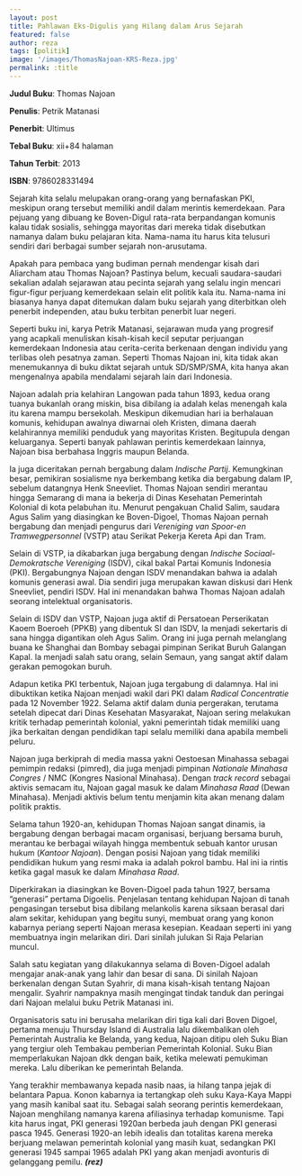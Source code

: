 ```yaml
---
layout: post
title: Pahlawan Eks-Digulis yang Hilang dalam Arus Sejarah
featured: false
author: reza
tags: [politik]
image: '/images/ThomasNajoan-KRS-Reza.jpg'
permalink: :title
---
```


**Judul Buku**: Thomas Najoan

**Penulis**: Petrik Matanasi

**Penerbit**: Ultimus

**Tebal Buku**: xii+84 halaman

**Tahun Terbit**: 2013

**ISBN**: 9786028331494

Sejarah kita selalu melupakan orang-orang yang bernafaskan PKI, meskipun orang tersebut memiliki andil dalam merintis kemerdekaan. Para pejuang yang dibuang ke Boven-Digul rata-rata berpandangan komunis kalau tidak sosialis, sehingga mayoritas dari mereka tidak disebutkan namanya dalam buku pelajaran kita. Nama-nama itu harus kita telusuri sendiri dari berbagai sumber sejarah non-arusutama.

Apakah para pembaca yang budiman pernah mendengar kisah dari Aliarcham atau Thomas Najoan? Pastinya belum, kecuali saudara-saudari sekalian adalah sejarawan atau pecinta sejarah yang selalu ingin mencari figur-figur perjuang kemerdekaan selain elit politik kala itu. Nama-nama ini biasanya hanya dapat ditemukan dalam buku sejarah yang diterbitkan oleh penerbit independen, atau buku terbitan penerbit luar negeri.

Seperti buku ini, karya Petrik Matanasi, sejarawan muda yang progresif yang acapkali menuliskan kisah-kisah kecil seputar perjuangan kemerdekaan Indonesia atau cerita-cerita berkenaan dengan individu yang terlibas oleh pesatnya zaman. Seperti Thomas Najoan ini, kita tidak akan menemukannya di buku diktat sejarah untuk SD/SMP/SMA, kita hanya akan mengenalnya apabila mendalami sejarah lain dari Indonesia.

Najoan adalah pria kelahiran Langowan pada tahun 1893, kedua orang tuanya bukanlah orang miskin, bisa dibilang ia adalah kelas menengah kala itu karena mampu bersekolah. Meskipun dikemudian hari ia berhalauan komunis, kehidupan awalnya diwarnai oleh Kristen, dimana daerah kelahirannya memiliki penduduk yang mayoritas Kristen. Begitupula dengan keluarganya. Seperti banyak pahlawan perintis kemerdekaan lainnya, Najoan bisa berbahasa Inggris maupun Belanda.

Ia juga diceritakan pernah bergabung dalam _Indische Partij_. Kemungkinan besar, pemikiran sosialisme nya berkembang ketika dia bergabung dalam IP, sebelum datangnya Henk Sneevliet. Thomas Najoan sendiri merantau hingga Semarang di mana ia bekerja di Dinas Kesehatan Pemerintah Kolonial di kota pelabuhan itu. Menurut pengakuan Chalid Salim, saudara Agus Salim yang diasingkan ke Boven-Digoel, Thomas Najoan pernah bergabung dan menjadi pengurus dari _Vereniging van Spoor-en Tramwegpersonnel_ (VSTP) atau Serikat Pekerja Kereta Api dan Tram.

Selain di VSTP, ia dikabarkan juga bergabung dengan _Indische Sociaal-Demokratsche Vereniging_ (ISDV), cikal bakal Partai Komunis Indonesia (PKI). Bergabungnya Najoan dengan ISDV menandakan bahwa ia adalah komunis generasi awal. Dia sendiri juga merupakan kawan diskusi dari Henk Sneevliet, pendiri ISDV. Hal ini menandakan bahwa Thomas Najoan adalah seorang intelektual organisatoris.

Selain di ISDV dan VSTP, Najoan juga aktif di Persatoean Perserikatan Kaoem Boeroeh (PPKB) yang dibentuk SI dan ISDV, Ia menjadi sekertaris di sana hingga digantikan oleh Agus Salim. Orang ini juga pernah melanglang buana ke Shanghai dan Bombay sebagai pimpinan Serikat Buruh Galangan Kapal. Ia menjadi salah satu orang, selain Semaun, yang sangat aktif dalam gerakan pemogokan buruh.

Adapun ketika PKI terbentuk, Najoan juga tergabung di dalamnya. Hal ini dibuktikan ketika Najoan menjadi wakil dari PKI dalam _Radical Concentratie_ pada 12 November 1922. Selama aktif dalam dunia pergerakan, terutama setelah dipecat dari Dinas Kesehatan Masyarakat, Najoan sering melakukan kritik terhadap pemerintah kolonial, yakni pemerintah tidak memiliki uang jika berkaitan dengan pendidikan tapi selalu memiliki dana apabila membeli peluru.

Najoan juga berkiprah di media massa yakni Oestoesan Minahassa sebagai pemimpin redaksi (pimred), dia juga menjadi pimpinan _Nationale Minahasa Congres_ / NMC (Kongres Nasional Minahasa). Dengan _track record_ sebagai aktivis semacam itu, Najoan gagal masuk ke dalam _Minahasa Raad_ (Dewan Minahasa). Menjadi aktivis belum tentu menjamin kita akan menang dalam politik praktis.

Selama tahun 1920-an, kehidupan Thomas Najoan sangat dinamis, ia bergabung dengan berbagai macam organisasi, berjuang bersama buruh, merantau ke berbagai wilayah hingga membentuk sebuah kantor urusan hukum (_Kantoor Najoan_). Dengan posisi Najoan yang tidak memiliki pendidikan hukum yang resmi maka ia adalah pokrol bambu. Hal ini ia rintis ketika gagal masuk ke dalam _Minahasa Raad_.

Diperkirakan ia diasingkan ke Boven-Digoel pada tahun 1927, bersama “generasi” pertama Digoelis. Penjelasan tentang kehidupan Najoan di tanah pengasingan tersebut bisa dibilang melankolis karena siksaan berasal dari alam sekitar, kehidupan yang begitu sunyi, membuat orang yang konon kabarnya periang seperti Najoan merasa kesepian. Keadaan seperti ini yang membuatnya ingin melarikan diri. Dari sinilah julukan Si Raja Pelarian muncul.

Salah satu kegiatan yang dilakukannya selama di Boven-Digoel adalah mengajar anak-anak yang lahir dan besar di sana. Di sinilah Najoan berkenalan dengan Sutan Syahrir, di mana kisah-kisah tentang Najoan mengalir. Syahrir nampaknya masih mengingat tindak tanduk dan peringai dari Najoan melalui buku Petrik Matanasi ini.

Organisatoris satu ini berusaha melarikan diri tiga kali dari Boven Digoel, pertama menuju Thursday Island di Australia lalu dikembalikan oleh Pemerintah Australia ke Belanda, yang kedua, Najoan ditipu oleh Suku Bian yang tergiur oleh Tembakau pemberian Pemerintah Kolonial. Suku Bian memperlakukan Najoan dkk dengan baik, ketika melewati pemukiman mereka. Lalu diberikan ke pemerintah Belanda.

Yang terakhir membawanya kepada nasib naas, ia hilang tanpa jejak di belantara Papua. Konon kabarnya ia tertangkap oleh suku Kaya-Kaya Mappi yang masih kanibal saat itu. Sebagai salah seorang perintis kemerdekaan, Najoan menghilang namanya karena afiliasinya terhadap komunisme. Tapi kita harus ingat, PKI generasi 1920an berbeda jauh dengan PKI generasi pasca 1945. Generasi 1920-an lebih idealis dan totalitas karena mereka berjuang melawan pemerintah kolonial yang masih kuat, sedangkan PKI generasi 1945 sampai 1965 adalah PKI yang akan menjadi avonturis di gelanggang pemilu. **_(rez)_**
